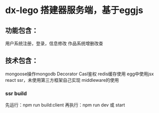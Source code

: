 # dx-lego 搭建器服务端，基于eggjs

## 功能包含：
用户系统注册，登录，信息修改
作品系统增删改查

## 技术包含：
mongoose操作mongodb
Decorator
Casl鉴权
redis缓存使用
egg中使用jsx
react ssr，未使用第三方框架自己实现
middleware的使用

### ssr build
先运行：npm run build:client
再执行：npm run dev 或 start
